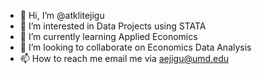 - 👋 Hi, I’m @atklitejigu
- 👀 I’m interested in Data Projects using STATA
- 🌱 I’m currently learning Applied Economics
- 💞️ I’m looking to collaborate on Economics Data Analysis
- 📫 How to reach me email me via aejigu@umd.edu

<!---
atklitejigu/atklitejigu is a ✨ special ✨ repository because its `README.md` (this file) appears on your GitHub profile.
You can click the Preview link to take a look at your changes.
--->
